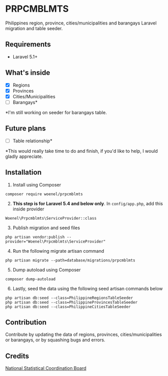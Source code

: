 # PRPCMBLMTS
Philippines region, province, cities/municipalities and barangays Laravel migration and table seeder.

## Requirements
- Laravel 5.1+

## What's inside
- [x] Regions
- [x] Provinces
- [x] Cities/Municipalities
- [ ] Barangays*

*I'm still working on seeder for barangays table.

## Future plans
- [ ] Table relationship*

*This would really take time to do and finish, if you'd like to help, I would gladly appreciate.

## Installation
1. Install using Composer
```
composer require woenel/prpcmblmts
```
2. **This step is for Laravel 5.4 and below only**. In `config/app.php`, add this inside provider
```
Woenel\Prpcmblmts\ServiceProvider::class
```
3. Publish migration and seed files
```
php artisan vendor:publish --provider="Woenel\Prpcmblmts\ServiceProvider"
```
4. Run the following migrate artisan command
```
php artisan migrate --path=database/migrations/prpcmblmts
```
5. Dump autoload using Composer
```
composer dump-autoload
```
6. Lastly, seed the data using the following seed artisan commands below
```
php artisan db:seed --class=PhilippineRegionsTableSeeder
php artisan db:seed --class=PhilippineProvincesTableSeeder
php artisan db:seed --class=PhilippineCitiesTableSeeder
```

## Contribution
Contribute by updating the data of regions, provinces, cities/municipalities or barangays, or by squashing bugs and errors.

## Credits
[National Statistical Coordination Board](http://www.nscb.gov.ph/)

